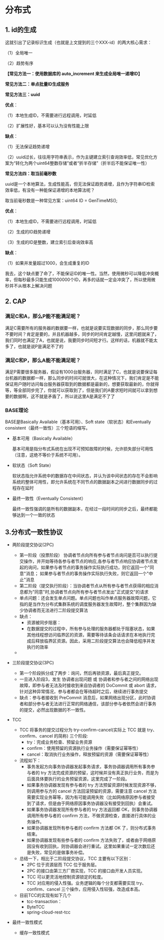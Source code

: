 # 分布式

## 1. id的生成

这就引出了记录标识生成（也就是上文提到的三个XXX-id）的两大核心需求：

（1）全局唯一

（2）趋势有序

**【常见方法一：使用数据库的 auto_increment 来生成全局唯一递增ID】**



**常见方法二：单点批量ID生成服务**



**常见方法三：uuid**

**优点**：

（1）本地生成ID，不需要进行远程调用，时延低

（2）扩展性好，基本可以认为没有性能上限

**缺点**：

（1）无法保证趋势递增

（2）uuid过长，往往用字符串表示，作为主键建立索引查询效率低，常见优化方案为“转化为两个uint64整数存储”或者“折半存储”（折半后不能保证唯一性）

**常见方法四：取当前毫秒数**

uuid是一个本地算法，生成性能高，但无法保证趋势递增，且作为字符串ID检索效率低，有没有一种能保证递增的本地算法呢？

取当前毫秒数是一种常见方案：uint64 ID = GenTimeMS();

**优点**：

（1）本地生成ID，不需要进行远程调用，时延低

（2）生成的ID趋势递增

（3）生成的ID是整数，建立索引后查询效率高

**缺点**：

（1）如果并发量超过1000，会生成重复的ID

我去，这个缺点要了命了，不能保证ID的唯一性。当然，使用微秒可以降低冲突概率，但每秒最多只能生成1000000个ID，再多的话就一定会冲突了，所以使用微秒并不从根本上解决问题

## 2. CAP

### 满足C和A，那么P能不能满足呢？

满足C需要所有的服务器的数据要一样，也就是说要实现数据的同步，那么同步要不要时间？肯定是要的，并且机器越多，同步的时间肯定越慢，这里问题就来了，我们同时也满足了A，也就是说，我要同步时间短才行。这样的话，机器就不能太多了，也就是说P是满足不了的

### 满足C和P，那么A能不能满足呢？

满足P需要很多服务器，假设有1000台服务器，同时满足了C，也就是说要保证每台机器的数据都一样，那么同步的时间可就很大，在这种情况下，我们肯定是不能保证用户随时访问每台服务器获取到的数据都是最新的，想要获取最新的，你就得等，等全部同步完了，你就可以获取到了，但是我们的A要求短时间就可以拿到想要的数据啊，这不就是矛盾了，所以说这里A是满足不了了

### BASE理论

BASE是Basically Available（基本可用）、Soft state（软状态）和Eventually consistent（最终一致性）三个短语的缩写。

- 基本可用（Basically Available）

  基本可用是指分布式系统在出现不可预知故障的时候，允许损失部分可用性（注意，这绝不等价于系统不可用）。

- 软状态（Soft State）

  软状态指允许系统中的数据存在中间状态，并认为该中间状态的存在不会影响系统的整体可用性，即允许系统在不同节点的数据副本之间进行数据同步的过程存在延时

- 最终一致性（Eventually Consistent）

  最终一致性强调的是所有的数据副本，在经过一段时间的同步之后，最终都能够达到一个一致的状态

## 3.分布式一致性协议

- 两阶段提交协议(2PC)

  - 第一阶段（投票阶段） 协调者节点向所有参与者节点询问是否可以执行提交操作，并开始等待各参与者节点的响应,各参与者节点响应协调者节点发起的询问，如果参与者节点的事务操作实际执行成功，则它返回一个"同意"消息；
    如果参与者节点的事务操作实际执行失败，则它返回一个"中止"消息
  - 第二阶段（提交执行阶段）：当协调者节点从所有参与者节点获得的相应消息都为"同意"时,协调者节点向所有参与者节点发出"正式提交"的请求
  - 单点问题：还会发生单点问题。单点问题也叫作单点服务器故障问题，它指的是当作为分布式集群系统的调度服务器发生故障时，整个集群因为缺少协调者而无法进行二阶段提交算法
  - 缺点：
    - 资源被同步阻塞：
    - 在数据提交的过程中，所有参与处理的服务器都处于阻塞状态，如果其他线程想访问临界区的资源，需要等待该条会话请求在本地执行完成后释放临界区资源。因此，采用二阶段提交算法也会降低程序并发执行的效率
  - 

- 三阶段提交协议(3PC)

  - 第一个阶段拆分成了两步：询问，然后再锁资源，最后真正提交。
  - 一旦进入阶段3，发生 协调者出现问题 或 协调者和参与者之间的网络出现故障，即参与者无法及时接收到来自协调者的 DoCommit 或 abort 请求，针对这种异常情况，参与者都会在等待超时之后，继续进行事务提交
  - 缺点：参与者接收到 PreCommit 消息后，如果网络出现分区，此时协调者和部分参与者无法进行正常的网络通信，该部分参与者依然会进行事务的提交，必然出现数据的不一致性。

- TCC

  - TCC 将事务的提交过程分为 try-confirm-cancel(实际上 TCC 就是 try、confirm、cancel 的简称) 三个阶段:
    - try：完成业务检查、预留业务资源
    - confirm：使用预留的资源执行业务操作（需要保证幂等性）
    - cancel：取消执行业务操作，释放预留的资源（需要保证幂等性）
  - 流程如下：
    - 事务发起方向事务协调器发起事务请求，事务协调器调用所有事务参与者的 try 方法完成资源的预留，这时候并没有真正执行业务，而是为后面具体要执行的业务预留资源，这里完成了一阶段。
    - 如果事务协调器发现有参与者的 try 方法预留资源时候发现资源不够，则调用参与方的 cancel 方法回滚预留的资源，需要注意 cancel 方法需要实现业务幂等，因为有可能调用失败（比如网络原因参与者接受到了请求，但是由于网络原因事务协调器没有接受到回执）会重试。
    - 如果事务协调器发现所有参与者的 try 方法返回都 OK，则事务协调器调用所有参与者的 confirm 方法，不做资源检查，直接进行具体的业务操作。
    - 如果协调器发现所有参与者的 confirm 方法都 OK 了，则分布式事务结束。
    - 如果协调器发现有些参与者的 confirm 方法失败了，或者由于网络原因没有收到回执，则协调器会进行重试。这里如果重试一定次数后还是失败，常见的是做事务补偿。
  - 总结一下，相比于二阶段提交协议，TCC 主要有以下区别：
    - 2PC 位于资源层而 TCC 位于服务层。
    - 2PC 的接口由第三方厂商实现，TCC 的接口由开发人员实现。
    - TCC 可以更灵活地控制资源锁定的粒度。
    - TCC 对应用的侵入性强。业务逻辑的每个分支都需要实现 try、confirm、cancel 三个操作，应用侵入性较强，改造成本高。
  - 目前TCC的实现有如下几个
    - tcc-transaction：
    - ByteTCC
    - spring-cloud-rest-tcc

- 最终一致性模式

  - 缓存一致性模式

  
